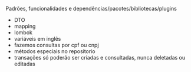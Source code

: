 Padrões, funcionalidades e dependências/pacotes/bibliotecas/plugins

- DTO
- mapping
- lombok
- variáveis em inglês
- fazemos consultas por cpf ou cnpj
- métodos especiais no repositorio
- transações só poderão ser criadas e consultadas, nunca deletadas ou editadas
